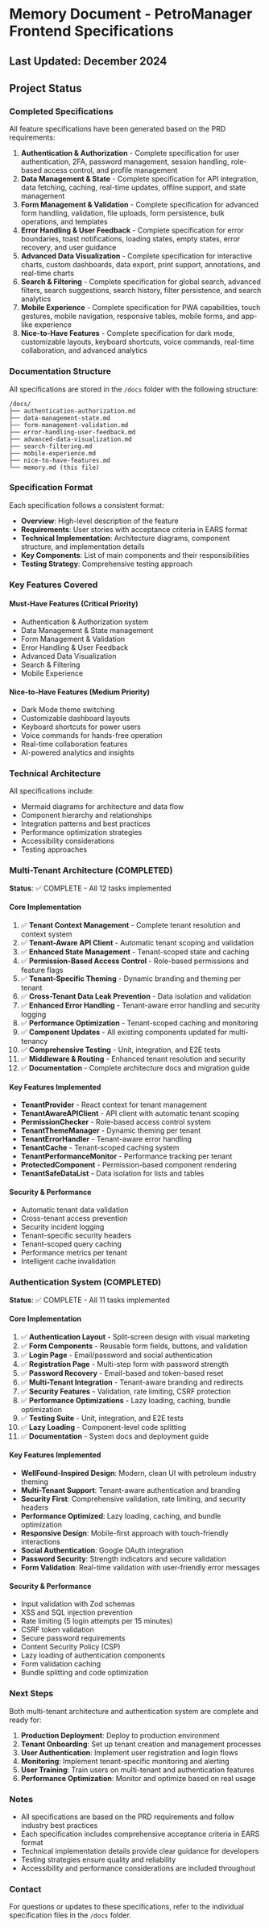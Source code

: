 # Memory Document - PetroManager Frontend Specifications

## Last Updated: December 2024

## Project Status

### Completed Specifications

All feature specifications have been generated based on the PRD requirements:

1. **Authentication & Authorization** - Complete specification for user authentication, 2FA, password management, session handling, role-based access control, and profile management
2. **Data Management & State** - Complete specification for API integration, data fetching, caching, real-time updates, offline support, and state management
3. **Form Management & Validation** - Complete specification for advanced form handling, validation, file uploads, form persistence, bulk operations, and templates
4. **Error Handling & User Feedback** - Complete specification for error boundaries, toast notifications, loading states, empty states, error recovery, and user guidance
5. **Advanced Data Visualization** - Complete specification for interactive charts, custom dashboards, data export, print support, annotations, and real-time charts
6. **Search & Filtering** - Complete specification for global search, advanced filters, search suggestions, search history, filter persistence, and search analytics
7. **Mobile Experience** - Complete specification for PWA capabilities, touch gestures, mobile navigation, responsive tables, mobile forms, and app-like experience
8. **Nice-to-Have Features** - Complete specification for dark mode, customizable layouts, keyboard shortcuts, voice commands, real-time collaboration, and advanced analytics

### Documentation Structure

All specifications are stored in the `/docs` folder with the following structure:

```
/docs/
├── authentication-authorization.md
├── data-management-state.md
├── form-management-validation.md
├── error-handling-user-feedback.md
├── advanced-data-visualization.md
├── search-filtering.md
├── mobile-experience.md
├── nice-to-have-features.md
└── memory.md (this file)
```

### Specification Format

Each specification follows a consistent format:

- **Overview**: High-level description of the feature
- **Requirements**: User stories with acceptance criteria in EARS format
- **Technical Implementation**: Architecture diagrams, component structure, and implementation details
- **Key Components**: List of main components and their responsibilities
- **Testing Strategy**: Comprehensive testing approach

### Key Features Covered

#### Must-Have Features (Critical Priority)

- Authentication & Authorization system
- Data Management & State management
- Form Management & Validation
- Error Handling & User Feedback
- Advanced Data Visualization
- Search & Filtering
- Mobile Experience

#### Nice-to-Have Features (Medium Priority)

- Dark Mode theme switching
- Customizable dashboard layouts
- Keyboard shortcuts for power users
- Voice commands for hands-free operation
- Real-time collaboration features
- AI-powered analytics and insights

### Technical Architecture

All specifications include:

- Mermaid diagrams for architecture and data flow
- Component hierarchy and relationships
- Integration patterns and best practices
- Performance optimization strategies
- Accessibility considerations
- Testing approaches

### Multi-Tenant Architecture (COMPLETED)

**Status**: ✅ COMPLETE - All 12 tasks implemented

#### Core Implementation

1. ✅ **Tenant Context Management** - Complete tenant resolution and context system
2. ✅ **Tenant-Aware API Client** - Automatic tenant scoping and validation
3. ✅ **Enhanced State Management** - Tenant-scoped state and caching
4. ✅ **Permission-Based Access Control** - Role-based permissions and feature flags
5. ✅ **Tenant-Specific Theming** - Dynamic branding and theming per tenant
6. ✅ **Cross-Tenant Data Leak Prevention** - Data isolation and validation
7. ✅ **Enhanced Error Handling** - Tenant-aware error handling and security logging
8. ✅ **Performance Optimization** - Tenant-scoped caching and monitoring
9. ✅ **Component Updates** - All existing components updated for multi-tenancy
10. ✅ **Comprehensive Testing** - Unit, integration, and E2E tests
11. ✅ **Middleware & Routing** - Enhanced tenant resolution and security
12. ✅ **Documentation** - Complete architecture docs and migration guide

#### Key Features Implemented

- **TenantProvider** - React context for tenant management
- **TenantAwareAPIClient** - API client with automatic tenant scoping
- **PermissionChecker** - Role-based access control system
- **TenantThemeManager** - Dynamic theming per tenant
- **TenantErrorHandler** - Tenant-aware error handling
- **TenantCache** - Tenant-scoped caching system
- **TenantPerformanceMonitor** - Performance tracking per tenant
- **ProtectedComponent** - Permission-based component rendering
- **TenantSafeDataList** - Data isolation for lists and tables

#### Security & Performance

- Automatic tenant data validation
- Cross-tenant access prevention
- Security incident logging
- Tenant-specific security headers
- Tenant-scoped query caching
- Performance metrics per tenant
- Intelligent cache invalidation

### Authentication System (COMPLETED)

**Status**: ✅ COMPLETE - All 11 tasks implemented

#### Core Implementation

1. ✅ **Authentication Layout** - Split-screen design with visual marketing
2. ✅ **Form Components** - Reusable form fields, buttons, and validation
3. ✅ **Login Page** - Email/password and social authentication
4. ✅ **Registration Page** - Multi-step form with password strength
5. ✅ **Password Recovery** - Email-based and token-based reset
6. ✅ **Multi-Tenant Integration** - Tenant-aware branding and redirects
7. ✅ **Security Features** - Validation, rate limiting, CSRF protection
8. ✅ **Performance Optimizations** - Lazy loading, caching, bundle optimization
9. ✅ **Testing Suite** - Unit, integration, and E2E tests
10. ✅ **Lazy Loading** - Component-level code splitting
11. ✅ **Documentation** - System docs and deployment guide

#### Key Features Implemented

- **WellFound-Inspired Design**: Modern, clean UI with petroleum industry theming
- **Multi-Tenant Support**: Tenant-aware authentication and branding
- **Security First**: Comprehensive validation, rate limiting, and security headers
- **Performance Optimized**: Lazy loading, caching, and bundle optimization
- **Responsive Design**: Mobile-first approach with touch-friendly interactions
- **Social Authentication**: Google OAuth integration
- **Password Security**: Strength indicators and secure validation
- **Form Validation**: Real-time validation with user-friendly error messages

#### Security & Performance

- Input validation with Zod schemas
- XSS and SQL injection prevention
- Rate limiting (5 login attempts per 15 minutes)
- CSRF token validation
- Secure password requirements
- Content Security Policy (CSP)
- Lazy loading of authentication components
- Form validation caching
- Bundle splitting and code optimization

### Next Steps

Both multi-tenant architecture and authentication system are complete and ready for:

1. **Production Deployment**: Deploy to production environment
2. **Tenant Onboarding**: Set up tenant creation and management processes
3. **User Authentication**: Implement user registration and login flows
4. **Monitoring**: Implement tenant-specific monitoring and alerting
5. **User Training**: Train users on multi-tenant and authentication features
6. **Performance Optimization**: Monitor and optimize based on real usage

### Notes

- All specifications are based on the PRD requirements and follow industry best practices
- Each specification includes comprehensive acceptance criteria in EARS format
- Technical implementation details provide clear guidance for developers
- Testing strategies ensure quality and reliability
- Accessibility and performance considerations are included throughout

### Contact

For questions or updates to these specifications, refer to the individual specification files in the `/docs` folder.
